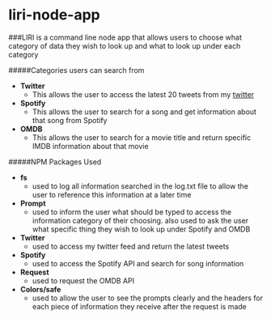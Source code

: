 # liri-node-app

###LIRI is a command line node app that allows users to choose what category of data they wish to look up and what to look up under each category

#####Categories users can search from
- **Twitter**
	* This allows the user to access the latest 20 tweets from my [twitter](www.twitter.com/kellsbellslovee)
- **Spotify**
	* This allows the user to search for a song and get information about that song from Spotify
- **OMDB**
	* This allows the user to search for a movie title and return specific IMDB information about that movie


#####NPM Packages Used
- **fs**
	* used to log all information searched in the log.txt file to allow the user to reference this information at a later time
- **Prompt**
	* used to inform the user what should be typed to access the information category of their choosing.  also used to ask the user what specific thing they wish to look up under Spotify and OMDB
- **Twitter**
	* used to access my twitter feed and return the latest tweets
- **Spotify**
	* used to access the Spotify API and search for song information
- **Request**
	* used to request the OMDB API
- **Colors/safe**
	* used to allow the user to see the prompts clearly and the headers for each piece of information they receive after the request is made

